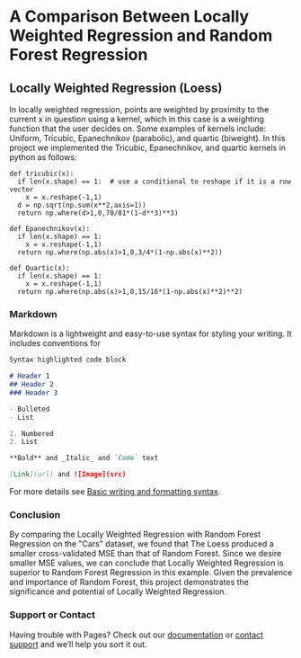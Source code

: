 # A Comparison Between Locally Weighted Regression and Random Forest Regression

## Locally Weighted Regression (Loess)
In locally weighted regression, points are weighted by proximity to the current x in question using a kernel, which in this case is a weighting function that the user decides on. Some examples of kernels include: Uniform, Tricubic, Epanechnikov (parabolic), and quartic (biweight). In this project we implemented the Tricubic, Epanechnikov, and quartic kernels in python as follows:
```
def tricubic(x):
  if len(x.shape) == 1:  # use a conditional to reshape if it is a row vector
    x = x.reshape(-1,1)
  d = np.sqrt(np.sum(x**2,axis=1))
  return np.where(d>1,0,70/81*(1-d**3)**3)
```

```
def Epanechnikov(x):
  if len(x.shape) == 1:  
    x = x.reshape(-1,1)
  return np.where(np.abs(x)>1,0,3/4*(1-np.abs(x)**2)) 
```

```
def Quartic(x):
  if len(x.shape) == 1:  
    x = x.reshape(-1,1)
  return np.where(np.abs(x)>1,0,15/16*(1-np.abs(x)**2)**2) 
```

### Markdown

Markdown is a lightweight and easy-to-use syntax for styling your writing. It includes conventions for

```markdown
Syntax highlighted code block

# Header 1
## Header 2
### Header 3

- Bulleted
- List

1. Numbered
2. List

**Bold** and _Italic_ and `Code` text

[Link](url) and ![Image](src)
```

For more details see [Basic writing and formatting syntax](https://docs.github.com/en/github/writing-on-github/getting-started-with-writing-and-formatting-on-github/basic-writing-and-formatting-syntax).

### Conclusion

By comparing the Locally Weighted Regression with Random Forest Regression on the "Cars" dataset, we found that The Loess produced a smaller cross-validated MSE than that of Random Forest. Since we desire smaller MSE values, we can conclude that Locally Weighted Regression is superior to Random Forest Regression in this example. Given the prevalence and importance of Random Forest, this project demonstrates the significance and potential of Locally Weighted Regression.
### Support or Contact

Having trouble with Pages? Check out our [documentation](https://docs.github.com/categories/github-pages-basics/) or [contact support](https://support.github.com/contact) and we’ll help you sort it out.
